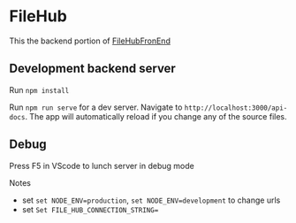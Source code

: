 # FileHub

This the backend portion of [FileHubFronEnd](https://github.com/fwhatley/FileHubFrontend)

## Development backend server

Run `npm install`

Run `npm run serve` for a dev server. Navigate to `http://localhost:3000/api-docs`. The app will automatically reload if you change any of the source files.

## Debug

Press F5 in VScode to lunch server in debug mode

Notes
- set `set NODE_ENV=production`, `set NODE_ENV=development` to change urls
- set `Set FILE_HUB_CONNECTION_STRING=`
